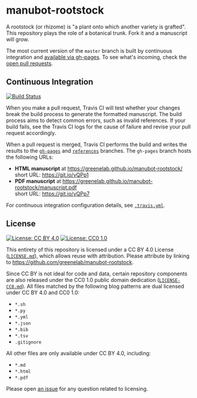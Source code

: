 # manubot-rootstock

A rootstock (or rhizome) is "a plant onto which another variety is grafted".
This repository plays the role of a botanical trunk.
Fork it and a manuscript will grow.

The most current version of the `master` branch is built by continuous integration and [available via gh-pages](https://greenelab.github.io/manubot-rootstock/).
To see what's incoming, check the [open pull requests](https://github.com/greenelab/manubot-rootstock/pulls).

## Continuous Integration

[![Build Status](https://travis-ci.org/greenelab/manubot-rootstock.svg?branch=master)](https://travis-ci.org/greenelab/manubot-rootstock)

When you make a pull request, Travis CI will test whether your changes break the build process to generate the formatted manuscript.
The build process aims to detect common errors, such as invalid references.
If your build fails, see the Travis CI logs for the cause of failure and revise your pull request accordingly.

When a pull request is merged, Travis CI performs the build and writes the results to the [`gh-pages`](https://github.com/greenelab/manubot-rootstock/tree/gh-pages) and [`references`](https://github.com/greenelab/manubot-rootstock/tree/references) branches.
The `gh-pages` branch hosts the following URLs:

+ **HTML manuscript** at https://greenelab.github.io/manubot-rootstock/<br>
  short URL: https://git.io/vQPp1
+ **PDF manuscript** at https://greenelab.github.io/manubot-rootstock/manuscript.pdf<br>
  short URL: https://git.io/vQPp7

For continuous integration configuration details, see [`.travis.yml`](.travis.yml).

## License

[![License: CC BY 4.0](https://img.shields.io/badge/License%20All-CC%20BY%204.0-lightgrey.svg)](http://creativecommons.org/licenses/by/4.0/)
[![License: CC0 1.0](https://img.shields.io/badge/License%20Parts-CC0%201.0-lightgrey.svg)](https://creativecommons.org/publicdomain/zero/1.0/)

This entirety of this repository is licensed under a CC BY 4.0 License ([`LICENSE.md`](LICENSE.md)), which allows reuse with attribution.
Please attribute by linking to https://github.com/greenelab/manubot-rootstock.

Since CC BY is not ideal for code and data, certain repository components are also released under the CC0 1.0 public domain dedication ([`LICENSE-CC0.md`](LICENSE-CC0.md)).
All files matched by the following blog patterns are dual licensed under CC BY 4.0 and CC0 1.0:

+ `*.sh`
+ `*.py`
+ `*.yml`
+ `*.json`
+ `*.bib`
+ `*.tsv`
+ `.gitignore`

All other files are only available under CC BY 4.0, including:

+ `*.md`
+ `*.html`
+ `*.pdf`

Please open [an issue](https://github.com/greenelab/manubot-rootstock/issues) for any question related to licensing.
